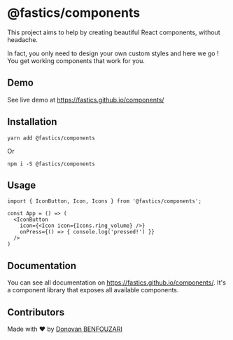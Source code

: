 # @fastics/components

This project aims to help by creating beautiful React components, without headache.

In fact, you only need to design your own custom styles and here we go ! You get working components
that work for you.

## Demo

See live demo at https://fastics.github.io/components/

## Installation

```shell
yarn add @fastics/components
```

Or

```shell
npm i -S @fastics/components
```

## Usage

```tsx
import { IconButton, Icon, Icons } from '@fastics/components';

const App = () => (
  <IconButton
    icon={<Icon icon={Icons.ring_volume} />}
    onPress={() => { console.log('pressed!') }}
  />
)
```

## Documentation
You can see all documentation on https://fastics.github.io/components/.
It's a component library that exposes all available components.

## Contributors
Made with ❤️ by [Donovan BENFOUZARI](https://dbenfouzari.tech)
